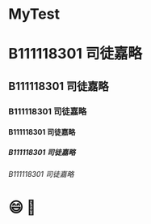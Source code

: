 # MyTest
# B111118301 司徒嘉略
## B111118301 司徒嘉略
### B111118301 司徒嘉略
#### B111118301 司徒嘉略
##### B111118301 司徒嘉略
###### B111118301 司徒嘉略

# :smile: :bicyclist:
